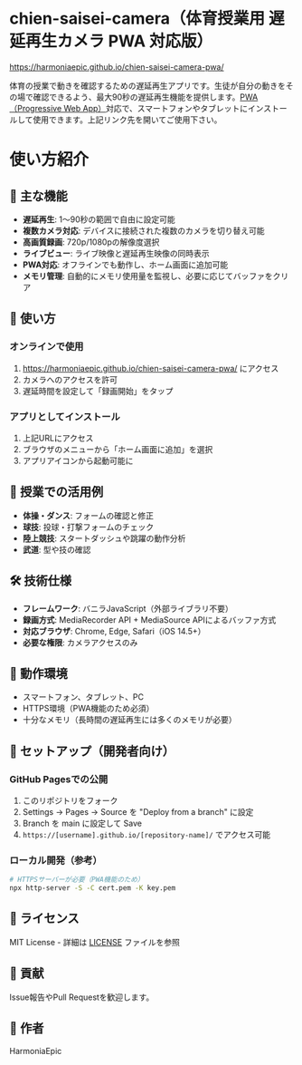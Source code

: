 # chien-saisei-camera（体育授業用 遅延再生カメラ PWA 対応版）
https://harmoniaepic.github.io/chien-saisei-camera-pwa/

体育の授業で動きを確認するための遅延再生アプリです。生徒が自分の動きをその場で確認できるよう、最大90秒の遅延再生機能を提供します。[PWA（Progressive Web App）](https://ja.wikipedia.org/wiki/%E3%83%97%E3%83%AD%E3%82%B0%E3%83%AC%E3%83%83%E3%82%B7%E3%83%96%E3%82%A6%E3%82%A7%E3%83%96%E3%82%A2%E3%83%97%E3%83%AA)対応で、スマートフォンやタブレットにインストールして使用できます。上記リンク先を開いてご使用下さい。

# 使い方紹介

## 🌟 主な機能

- **遅延再生**: 1〜90秒の範囲で自由に設定可能
- **複数カメラ対応**: デバイスに接続された複数のカメラを切り替え可能
- **高画質録画**: 720p/1080pの解像度選択
- **ライブビュー**: ライブ映像と遅延再生映像の同時表示
- **PWA対応**: オフラインでも動作し、ホーム画面に追加可能
- **メモリ管理**: 自動的にメモリ使用量を監視し、必要に応じてバッファをクリア

## 🚀 使い方

### オンラインで使用
1. https://harmoniaepic.github.io/chien-saisei-camera-pwa/ にアクセス
2. カメラへのアクセスを許可
3. 遅延時間を設定して「録画開始」をタップ

### アプリとしてインストール
1. 上記URLにアクセス
2. ブラウザのメニューから「ホーム画面に追加」を選択
3. アプリアイコンから起動可能に

## 🏫 授業での活用例

- **体操・ダンス**: フォームの確認と修正
- **球技**: 投球・打撃フォームのチェック
- **陸上競技**: スタートダッシュや跳躍の動作分析
- **武道**: 型や技の確認

## 🛠️ 技術仕様

- **フレームワーク**: バニラJavaScript（外部ライブラリ不要）
- **録画方式**: MediaRecorder API + MediaSource APIによるバッファ方式
- **対応ブラウザ**: Chrome, Edge, Safari（iOS 14.5+）
- **必要な権限**: カメラアクセスのみ

## 📱 動作環境

- スマートフォン、タブレット、PC
- HTTPS環境（PWA機能のため必須）
- 十分なメモリ（長時間の遅延再生には多くのメモリが必要）

## 🔧 セットアップ（開発者向け）

### GitHub Pagesでの公開
1. このリポジトリをフォーク
2. Settings → Pages → Source を "Deploy from a branch" に設定
3. Branch を main に設定して Save
4. `https://[username].github.io/[repository-name]/` でアクセス可能

### ローカル開発（参考）
```bash
# HTTPSサーバーが必要（PWA機能のため）
npx http-server -S -C cert.pem -K key.pem
```

## 📝 ライセンス

MIT License - 詳細は [LICENSE](LICENSE) ファイルを参照

## 🤝 貢献

Issue報告やPull Requestを歓迎します。

## 👤 作者

HarmoniaEpic
